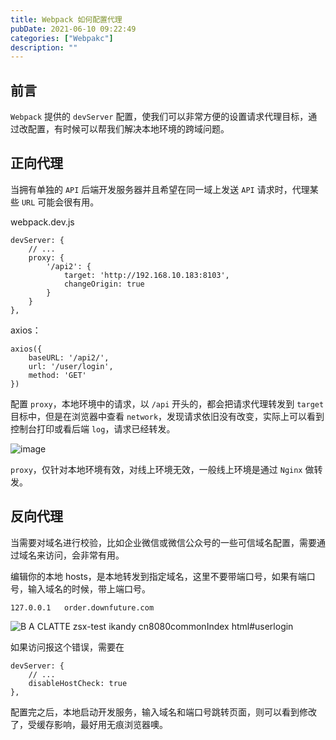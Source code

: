 ```yaml
---
title: Webpack 如何配置代理
pubDate: 2021-06-10 09:22:49
categories: ["Webpakc"]
description: ""
---
```


## 前言

`Webpack` 提供的 `devServer` 配置，使我们可以非常方便的设置请求代理目标，通过改配置，有时候可以帮我们解决本地环境的跨域问题。

## 正向代理

当拥有单独的 `API` 后端开发服务器并且希望在同一域上发送 `API` 请求时，代理某些 `URL` 可能会很有用。

webpack.dev.js

```
devServer: {
    // ...
    proxy: {
        '/api2': {
            target: 'http://192.168.10.183:8103',
            changeOrigin: true
        }
    }
},
```

axios：

```
axios({
    baseURL: '/api2/',
    url: '/user/login',
    method: 'GET'
})
```

配置 `proxy`，本地环境中的请求，以 `/api` 开头的，都会把请求代理转发到 `target` 目标中，但是在浏览器中查看 `network`，发现请求依旧没有改变，实际上可以看到控制台打印或看后端 `log`，请求已经转发。

![image](https://user-images.githubusercontent.com/16217324/122594087-24265e00-d099-11eb-974c-b46412e4c127.png)

`proxy`，仅针对本地环境有效，对线上环境无效，一般线上环境是通过 `Nginx` 做转发。

## 反向代理

当需要对域名进行校验，比如企业微信或微信公众号的一些可信域名配置，需要通过域名来访问，会非常有用。

编辑你的本地 hosts，是本地转发到指定域名，这里不要带端口号，如果有端口号，输入域名的时候，带上端口号。

```
127.0.0.1	order.downfuture.com
```

![B A CLATTE zsx-test ikandy cn8080commonIndex html#userlogin](https://user-images.githubusercontent.com/16217324/122594621-d3fbcb80-d099-11eb-9e61-08a44d01ea6b.png)

如果访问报这个错误，需要在

```
devServer: {
    // ...
    disableHostCheck: true
},
```

配置完之后，本地启动开发服务，输入域名和端口号跳转页面，则可以看到修改了，受缓存影响，最好用无痕浏览器噢。
